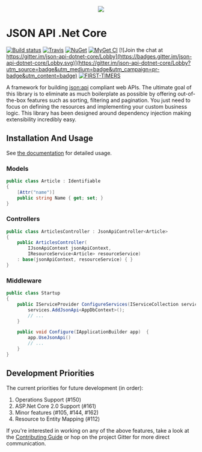 <p align="center">
<img src ="https://raw.githubusercontent.com/json-api-dotnet/JsonApiDotnetCore/master/logo.png" />
</p>

# JSON API .Net Core

[![Build status](https://ci.appveyor.com/api/projects/status/9fvgeoxdikwkom10?svg=true)](https://ci.appveyor.com/project/jaredcnance/json-api-dotnet-core)
[![Travis](https://travis-ci.org/json-api-dotnet/JsonApiDotNetCore.svg?branch=master)](https://travis-ci.org/json-api-dotnet/JsonApiDotNetCore)
[![NuGet](https://img.shields.io/nuget/v/JsonApiDotNetCore.svg)](https://www.nuget.org/packages/JsonApiDotNetCore/)
[![MyGet CI](https://img.shields.io/myget/research-institute/vpre/JsonApiDotNetCore.svg)](https://www.myget.org/feed/research-institute/package/nuget/JsonApiDotNetCore)
[![Join the chat at https://gitter.im/json-api-dotnet-core/Lobby](https://badges.gitter.im/json-api-dotnet-core/Lobby.svg)](https://gitter.im/json-api-dotnet-core/Lobby?utm_source=badge&utm_medium=badge&utm_campaign=pr-badge&utm_content=badge)
[![FIRST-TIMERS](https://img.shields.io/badge/first--timers--only-friendly-blue.svg)](http://www.firsttimersonly.com/)

A framework for building [json:api](http://jsonapi.org/) compliant web APIs. The ultimate goal of this library is to eliminate as much boilerplate as possible by offering out-of-the-box features such as sorting, filtering and pagination. You just need to focus on defining the resources and implementing your custom business logic. This library has been designed around dependency injection making extensibility incredibly easy.

## Installation And Usage

See [the documentation](https://json-api-dotnet.github.io/JsonApiDotNetCore/) for detailed usage. 

### Models

```csharp
public class Article : Identifiable
{ 
    [Attr("name")]
    public string Name { get; set; }
}
```

### Controllers

```csharp
public class ArticlesController : JsonApiController<Article>
{
    public ArticlesController(
        IJsonApiContext jsonApiContext,
        IResourceService<Article> resourceService) 
    : base(jsonApiContext, resourceService) { }
}
```

### Middleware

```csharp
public class Startup 
{
    public IServiceProvider ConfigureServices(IServiceCollection services) {
        services.AddJsonApi<AppDbContext>();
        // ...
    }

    public void Configure(IApplicationBuilder app)  {
        app.UseJsonApi()
        // ...
    }
}
```

## Development Priorities

The current priorities for future development (in order): 
1. Operations Support (#150)
2. ASP.Net Core 2.0 Support (#161)
3. Minor features (#105, #144, #162)
4. Resource to Entity Mapping (#112)

If you're interested in working on any of the above features, take a look at the [Contributing Guide](https://github.com/json-api-dotnet/JsonApiDotNetCore/blob/master/CONTRIBUTING.MD)
or hop on the project Gitter for more direct communication.